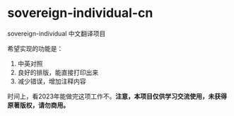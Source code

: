 # sovereign-individual-cn
sovereign-individual 中文翻译项目

希望实现的功能是：
1. 中英对照
2. 良好的排版，能直接打印出来
3. 减少错误，增加注释内容

时间上，看2023年能做完这项工作不。**注意，本项目仅供学习交流使用，未获得原著版权，请勿商用。**
